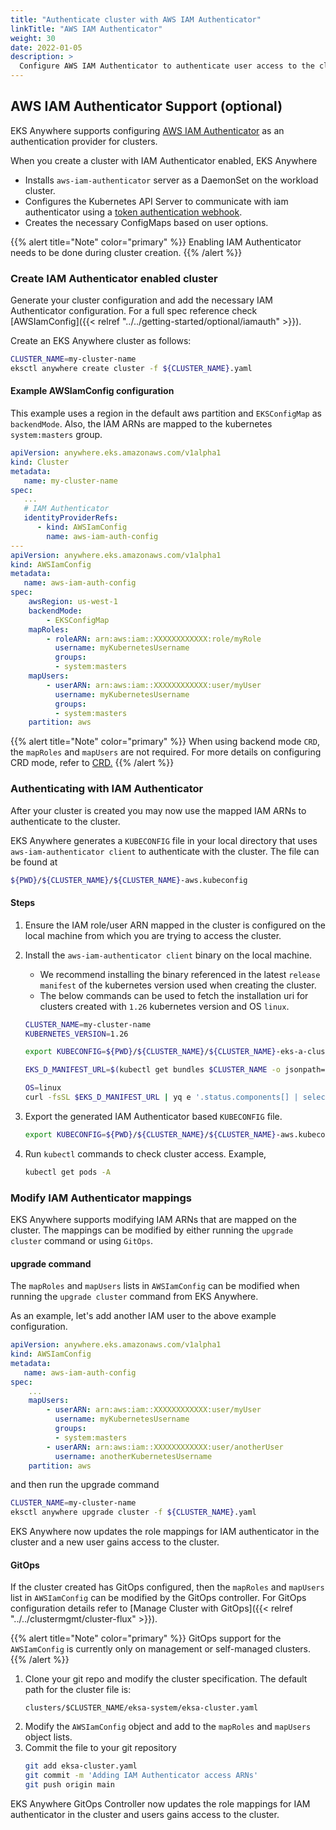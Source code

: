 ```yaml
---
title: "Authenticate cluster with AWS IAM Authenticator"
linkTitle: "AWS IAM Authenticator"
weight: 30
date: 2022-01-05
description: >
  Configure AWS IAM Authenticator to authenticate user access to the cluster
---
```


## AWS IAM Authenticator Support (optional)

EKS Anywhere supports configuring [AWS IAM Authenticator](https://github.com/kubernetes-sigs/aws-iam-authenticator) as an authentication provider for clusters.

When you create a cluster with IAM Authenticator enabled, EKS Anywhere 
* Installs `aws-iam-authenticator` server as a DaemonSet on the workload cluster.
* Configures the Kubernetes API Server to communicate with iam authenticator using a [token authentication webhook](https://kubernetes.io/docs/admin/authentication/#webhook-token-authentication).
* Creates the necessary ConfigMaps based on user options.

{{% alert title="Note" color="primary" %}}
Enabling IAM Authenticator needs to be done during cluster creation.
{{% /alert %}}

### Create IAM Authenticator enabled cluster
Generate your cluster configuration and add the necessary IAM Authenticator configuration. For a full spec reference check [AWSIamConfig]({{< relref "../../getting-started/optional/iamauth" >}}).

Create an EKS Anywhere cluster as follows:

```bash
CLUSTER_NAME=my-cluster-name
eksctl anywhere create cluster -f ${CLUSTER_NAME}.yaml
```

#### Example AWSIamConfig configuration
This example uses a region in the default aws partition and `EKSConfigMap` as `backendMode`. Also, the IAM ARNs are mapped to the kubernetes `system:masters` group.
```yaml
apiVersion: anywhere.eks.amazonaws.com/v1alpha1
kind: Cluster
metadata:
   name: my-cluster-name
spec:
   ...
   # IAM Authenticator
   identityProviderRefs:
      - kind: AWSIamConfig
        name: aws-iam-auth-config
---
apiVersion: anywhere.eks.amazonaws.com/v1alpha1
kind: AWSIamConfig
metadata:
   name: aws-iam-auth-config
spec:
    awsRegion: us-west-1
    backendMode:
        - EKSConfigMap
    mapRoles:
        - roleARN: arn:aws:iam::XXXXXXXXXXXX:role/myRole
          username: myKubernetesUsername
          groups:
          - system:masters
    mapUsers:
        - userARN: arn:aws:iam::XXXXXXXXXXXX:user/myUser
          username: myKubernetesUsername
          groups:
          - system:masters
    partition: aws
```

{{% alert title="Note" color="primary" %}}
When using backend mode `CRD`, the `mapRoles` and `mapUsers` are not required. For more details on configuring CRD mode, refer to [CRD.](https://github.com/kubernetes-sigs/aws-iam-authenticator#crd-alpha)
{{% /alert %}}

### Authenticating with IAM Authenticator
After your cluster is created you may now use the mapped IAM ARNs to authenticate to the cluster. 

EKS Anywhere generates a `KUBECONFIG` file in your local directory that uses `aws-iam-authenticator client` to authenticate with the cluster. The file can be found at
```bash
${PWD}/${CLUSTER_NAME}/${CLUSTER_NAME}-aws.kubeconfig
```
#### Steps
1. Ensure the IAM role/user ARN mapped in the cluster is configured on the local machine from which you are trying to access the cluster.
2. Install the `aws-iam-authenticator client` binary on the local machine. 
    * We recommend installing the binary referenced in the latest `release manifest` of the kubernetes version used when creating the cluster.
    * The below commands can be used to fetch the installation uri for clusters created with `1.26` kubernetes version and OS `linux`.
    ```bash
    CLUSTER_NAME=my-cluster-name
    KUBERNETES_VERSION=1.26

    export KUBECONFIG=${PWD}/${CLUSTER_NAME}/${CLUSTER_NAME}-eks-a-cluster.kubeconfig

    EKS_D_MANIFEST_URL=$(kubectl get bundles $CLUSTER_NAME -o jsonpath="{.spec.versionsBundles[?(@.kubeVersion==\"$KUBERNETES_VERSION\")].eksD.manifestUrl}")
    
    OS=linux
    curl -fsSL $EKS_D_MANIFEST_URL | yq e '.status.components[] | select(.name=="aws-iam-authenticator") | .assets[] | select(.os == '"\"$OS\""' and .type == "Archive") | .archive.uri' -
    ```

3. Export the generated IAM Authenticator based `KUBECONFIG` file.
    ```bash
    export KUBECONFIG=${PWD}/${CLUSTER_NAME}/${CLUSTER_NAME}-aws.kubeconfig
    ```
4. Run `kubectl` commands to check cluster access. Example,
    ```bash
    kubectl get pods -A
    ```

### Modify IAM Authenticator mappings
EKS Anywhere supports modifying IAM ARNs that are mapped on the cluster. The mappings can be modified by either running the `upgrade cluster` command or using `GitOps`.

#### upgrade command
The `mapRoles` and `mapUsers` lists in `AWSIamConfig` can be modified when running the `upgrade cluster` command from EKS Anywhere.

As an example, let's add another IAM user to the above example configuration.
```yaml
apiVersion: anywhere.eks.amazonaws.com/v1alpha1
kind: AWSIamConfig
metadata:
   name: aws-iam-auth-config
spec:
    ...
    mapUsers:
        - userARN: arn:aws:iam::XXXXXXXXXXXX:user/myUser
          username: myKubernetesUsername
          groups:
          - system:masters
        - userARN: arn:aws:iam::XXXXXXXXXXXX:user/anotherUser
          username: anotherKubernetesUsername
    partition: aws
```
and then run the upgrade command
```bash
CLUSTER_NAME=my-cluster-name
eksctl anywhere upgrade cluster -f ${CLUSTER_NAME}.yaml
```
EKS Anywhere now updates the role mappings for IAM authenticator in the cluster and a new user gains access to the cluster.

#### GitOps
If the cluster created has GitOps configured, then the `mapRoles` and `mapUsers` list in `AWSIamConfig` can be modified by the GitOps controller. For GitOps configuration details refer to [Manage Cluster with GitOps]({{< relref "../../clustermgmt/cluster-flux" >}}).

{{% alert title="Note" color="primary" %}}
GitOps support for the `AWSIamConfig` is currently only on management or self-managed clusters.
{{% /alert %}}

1. Clone your git repo and modify the cluster specification.
   The default path for the cluster file is:
    ```
    clusters/$CLUSTER_NAME/eksa-system/eksa-cluster.yaml
    ```
2. Modify the `AWSIamConfig` object and add to the `mapRoles` and `mapUsers` object lists.
3. Commit the file to your git repository
    ```bash
    git add eksa-cluster.yaml
    git commit -m 'Adding IAM Authenticator access ARNs'
    git push origin main
    ```
EKS Anywhere GitOps Controller now updates the role mappings for IAM authenticator in the cluster and users gains access to the cluster.
